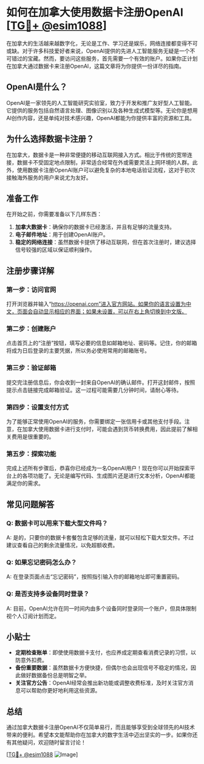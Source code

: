 # 如何在加拿大使用数据卡注册OpenAI [[TG💪+ @esim1088](https://t.me/s/esim1088)]

在加拿大的生活越来越数字化，无论是工作、学习还是娱乐，网络连接都变得不可或缺。对于许多科技爱好者来说，OpenAI提供的先进人工智能服务无疑是一个不可错过的宝藏。然而，要访问这些服务，首先需要一个有效的账户。如果你正计划在加拿大通过数据卡来注册OpenAI，这篇文章将为你提供一份详尽的指南。

## OpenAI是什么？

OpenAI是一家领先的人工智能研究实验室，致力于开发和推广友好型人工智能。它提供的服务包括自然语言处理、图像识别以及各种生成式模型等。无论你是想用AI创作内容，还是单纯对技术感兴趣，OpenAI都能为你提供丰富的资源和工具。

## 为什么选择数据卡注册？

在加拿大，数据卡是一种非常便捷的移动互联网接入方式。相比于传统的宽带连接，数据卡不受固定地点限制，非常适合经常在外或需要灵活上网环境的人群。此外，使用数据卡注册OpenAI账户可以避免复杂的本地电话验证流程，这对于初次接触海外服务的用户来说尤为友好。

## 准备工作

在开始之前，你需要准备以下几样东西：

1. **加拿大数据卡**：确保你的数据卡已经激活，并且有足够的流量支持。
2. **电子邮件地址**：用于创建OpenAI账户。
3. **稳定的网络连接**：虽然数据卡提供了移动互联网，但在首次注册时，建议选择信号较强的区域以保证顺利操作。

## 注册步骤详解

### 第一步：访问官网

打开浏览器并输入“https://openai.com”进入官方网站。如果你的语言设置为中文，页面会自动显示相应的界面；如果未设置，可以在右上角切换到中文版。

### 第二步：创建账户

点击首页上的“注册”按钮，填写必要的信息如邮箱地址、密码等。记住，你的邮箱将成为日后登录的主要凭据，所以务必使用常用的邮箱账号。

### 第三步：验证邮箱

提交完注册信息后，你会收到一封来自OpenAI的确认邮件。打开这封邮件，按照提示点击链接完成邮箱验证。这一过程可能需要几分钟时间，请耐心等待。

### 第四步：设置支付方式

为了能够正常使用OpenAI的服务，你需要绑定一张信用卡或其他支付手段。注意，在加拿大使用数据卡进行支付时，可能会遇到货币转换费用，因此提前了解相关费用是很重要的。

### 第五步：探索功能

完成上述所有步骤后，恭喜你已经成为一名OpenAI用户！现在你可以开始探索平台上的各项功能了。无论是编写代码、生成图片还是进行文本分析，OpenAI都能满足你的需求。

## 常见问题解答

### Q: 数据卡可以用来下载大型文件吗？
A: 是的，只要你的数据卡套餐包含足够的流量，就可以轻松下载大型文件。不过建议查看自己的剩余流量情况，以免超额收费。

### Q: 如果忘记密码怎么办？
A: 在登录页面点击“忘记密码”，按照指引输入你的邮箱地址即可重置密码。

### Q: 是否支持多设备同时登录？
A: 目前，OpenAI允许在同一时间内由多个设备同时登录同一个账户，但具体限制视个人订阅计划而定。

## 小贴士

- **定期检查账单**：即使使用数据卡支付，也应养成定期查看消费记录的习惯，以防意外扣费。
- **备份重要数据**：虽然数据卡方便快捷，但偶尔也会出现信号不稳定的情况，因此做好数据备份总是明智之举。
- **关注官方公告**：OpenAI经常会推出新功能或调整收费标准，及时关注官方消息可以帮助你更好地利用这些资源。

## 总结

通过加拿大数据卡注册OpenAI不仅简单易行，而且能够享受到全球领先的AI技术带来的便利。希望本文能帮助你在加拿大的数字生活中迈出坚实的一步。如果你还有其他疑问，欢迎随时留言讨论！

[[TG💪+ @esim1088](https://t.me/s/esim1088) ![Image](https://i.postimg.cc/4NQfJmqS/Snipaste-2025-05-13-00-14-12.png)]